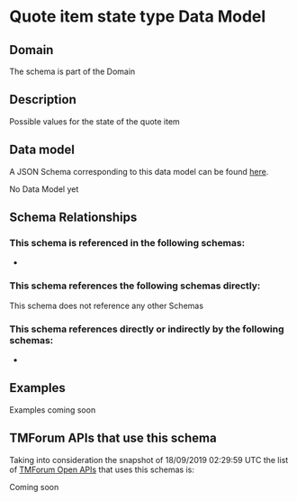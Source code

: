 # Quote item state type Data Model

## Domain

The  schema is part of the  Domain

## Description

Possible values for the state of the quote item

## Data model

A JSON Schema corresponding to this data model can be found
[here](https://github.com/tmforum-rand/schemas/blob/master/Product/QuoteItemStateType.schema.json).

No Data Model yet

## Schema Relationships

### This schema is referenced in the following schemas:

-

### This schema references the following schemas directly:

This schema does not reference any other Schemas

### This schema references directly or indirectly by the following schemas:

-



## Examples

Examples coming soon

## TMForum APIs that use this schema

Taking into consideration the snapshot of 18/09/2019 02:29:59 UTC the list of [TMForum Open APIs](https://www.tmforum.org/open-apis/) that uses this schemas is:

Coming soon